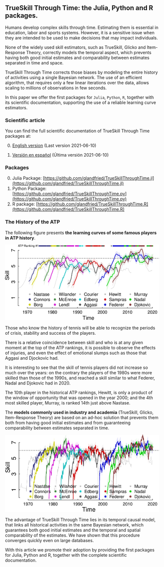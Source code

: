 ## TrueSkill Through Time: the Julia, Python and R packages.

Humans develop complex skills through time.
Estimating them is essential in education, labor and sports systems.
However, it is a sensitive issue when they are intended to be used to make decisions that may impact individuals.

None of the widely used skill estimators, such as TrueSkill, Glicko and Item-Response Theory, correctly models the temporal aspect, which prevents having both good initial estimates and comparability between estimates separated in time and space.

TrueSkill Through Time corrects those biases by modeling the entire history of activities using a single Bayesian network.
The use of an efficient algorithm, that requires only a few linear iterations over the data, allows scaling to millions of observations in few seconds.

In this paper we offer the first packages for `Julia`, `Python`, `R`, together with its scientific documentation, supporting the use of a reliable learning curve estimators.

### Scientific article

You can find the full scientific documentation of TrueSkill Through Time packages at:

0.  [English version](https://github.com/glandfried/TrueSkillThroughTime/releases/download/doc.0.0.0/article-en.pdf) (Last version 2021-06-10)

0.  [Versión en español](https://github.com/glandfried/TrueSkillThroughTime/releases/download/doc.0.0.0/article-es.pdf) (Última versión 2021-06-10)

### Packages

0. Julia Package: [https://github.com/glandfried/TrueSkillThroughTime.jl](https://github.com/glandfried/TrueSkillThroughTime.jl)
0. Python Package: [https://github.com/glandfried/TrueSkillThroughTime.py](https://github.com/glandfried/TrueSkillThroughTime.py)
0. R package: [https://github.com/glandfried/TrueSkillThroughTime.R](https://github.com/glandfried/TrueSkillThroughTime.R)

### The History of the ATP

The following figure presents **the learning curves of some famous players in ATP history**.

![atp](static/atp.png)

Those who know the history of tennis will be able to recognize the periods of crisis, stability and success of the players.

There is a relative coincidence between skill and who is at any given moment at the top of the ATP rankings, it is possible to observe the effects of injuries, and even the effect of emotional slumps such as those that Aggasi and Djockovic had.

It is interesting to see that the skill of tennis players did not increase so much over the years: on the contrary the players of the 1980s were more skilled than those of the 1990s, and reached a skill similar to what Federer, Nadal and Djokovic had in 2020.

The 10th player in the historical ATP rankings, Hewitt, is only a product of the window of opportunity that was opened in the year 2000; and the 4th most skilled player, Murray, is ranked 14th just above Nastase.

The **models commonly used in industry and academia** (TrueSkill, Glicko, Item-Response Theory) are based on an ad-hoc solution that prevents them both from having good initial estimates and from guaranteeing comparability between estimates separated in time.

![atp](static/atp_trueskill.png)

The advantage of TrueSkill Through Time lies in its temporal causal model, that links all historical activities in the same Bayesian network, which guarantees both good initial estimates and the temporal and spatial comparability of the estimates.
We have shown that this procedure converges quickly even on large databases.

With this article we promote their adoption by providing the first packages for Julia, Python and R, together with the complete scientific documentation.



